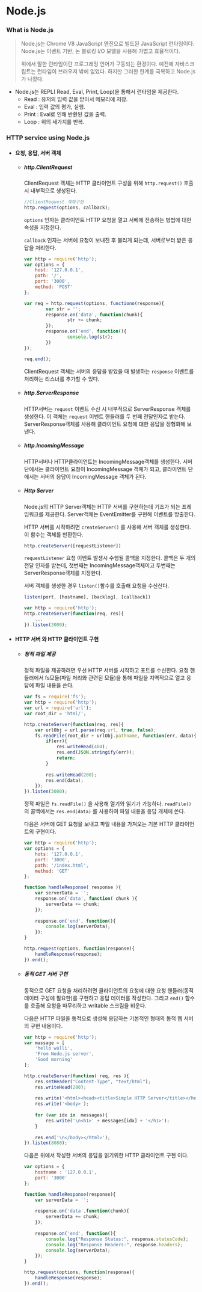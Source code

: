 # Node.js

### What is Node.js

> Node.js는 Chrome V8 JavaScript 엔진으로 빌드된 JavaScript 런타임이다. Node.js는 이벤트 기반, 논 블로킹 I/O 모델을 사용해 가볍고 효율적이다.
>
> 위에서 말한 런타임이란 프로그래밍 언어가 구동되는 환경이다. 예전에 자바스크립트는 런타임이 브러우저 밖에 없었다. 하지만 그러한 한계를 극복하고 Node.js가 나왔다. 



- Node.js는 REPL( Read, Eval, Print, Loop)을 통해서 런타임을 제공한다.
  - Read : 유저의 입력 값을 받아서 메모리에 저장.
  - Eval : 입력 값의 평가, 실행.
  - Print : Eval로 인해 반환된 값을 출력.
  - Loop : 위의 세가지를 반복.



### HTTP service using Node.js

- #### 요청, 응답, 서버 객체

  - ##### http.ClientRequest

    ClientRequest 객체는 HTTP 클라이언트 구성을 위해 `http.request()`  호출 시 내부적으로 생성된다.

    ```javascript
    //ClientRequest 객체구현
    http.request(options, callback);
    ```

    `options` 인자는 클라이언트 HTTP 요청을 열고 서베에 전송하는 벙법에 대한 속성을 지정한다.

    `callback` 인자는 서버에 요청이 보내진 후 불리게 되는데, 서버로부터 받은 응답을 처리한다.


    ```javascript
    var http = require('http');
    var options = {
        host: '127.0.0.1',
        path: '/',
        port: '3000',
        method: 'POST'
    };
    
    var req = http.request(options, functiono(response){
        	var str = '';
            response.on('data', function(chunk){
        			str += chunk;
    		});
    		response.on('end', function(){
        			console.log(str);
    		})
    });
    
    req.end();
    ```

    ClientRequest 객체는 서버의 응답을 받았을 때 발생하는 `response` 이벤트를 처리하는 리스너를 추가할 수 있다.

  - ##### http.ServerResponse

    HTTP서버는 `request` 이벤트 수신 시 내부적으로 ServerResponse 객체를 생성한다. 이 객체는 `request` 이벤트 핸들러를 두 번째 전달인자로 받는다. ServerResponse객체를 사용해 클라이언트 요청에 대한 응답을 정형화해 보낸다.

  - ##### http.IncomingMessage

    HTTP서버나 HTTP클라이언트는 IncomingMessage객체를 생성한다. 서버 단에서는 클라이언트 요청이 IncomingMessage 객체가 되고, 클라이언트 단에서는 서버의 응답이 IncomingMessage 객체가 된다.

  - ##### Http Server

    Node.js의 HTTP Server객체는 HTTP 서버를 구현하는데 기초가 되는 프레임워크를 제공한다. Server객체는 EventEmitter를 구현해 이벤트를 방출한다.

    HTTP 서버를 시작하려면 `createServer()` 를 사용해 서버 객체를 생성한다. 이 함수는 객체를 반환한다.

    ```javascript
    http.createServer([requestListener])
    ```

    `requestListener` 요청 이벤트 발생시 수행될 콜백을 지정한다. 콜백은 두 개의 전달 인자를 받는데, 첫번째는 IncomingMessage객체이고 두번째는 ServerResponse객체를 지정한다.

    서버 객체를 생성한 경우 `listen()`함수를 호출해 요청을 수신산다.

    ```javascript
    listen(port, [hostname], [backlog], [callback])
    ```

    ```javascript
    var http = require('http');
    http.createServer(function(req, res){
        ...
    }).listen(3000);
    ```


- #### HTTP 서버 와 HTTP 클라이언트 구현

  - ##### 정적 파일 제공

    정적 파일을 제공하려면 우선 HTTP 서버를 시작하고 포트를 수신한다. 요청 핸들러에서 fs모듈(파일 처리와 관련된 모듈)을 통해 파일을 지역적으로 열고 응답에 파일 내용을 쓴다.

    ```javascript
    var fs = require('fs');
    var http = require('http');
    var url = require('url');
    var root_dir = 'html/';
    
    http.createServer(function(req, res){
        var urlObj = url.parse(req.url, true, false);
        fs.readFile(root_dir + urlObj.pathname, function(err, data){
            if(err){
                res.writeHead(404);
                res.end(JSON.stringify(err));
                return;
            }
            
            res.writeHead(200);
            res.end(data);
        });
    }).listen(3000);
    ```

    정적 파일은 `fs.readFile()` 을 사용해 열기와 읽기가 가능하다. `readFile()` 의 콜백에서는 `res.end(data)` 를 사용하여 파일 내용을 응답 개체에 쓴다.



    다음은 서버에 GET 요청을 보내고 파일 내용을 가져오는 기본 HTTP 클라이언트의 구현이다.

    ```javascript
    var http = require('http');
    var options = {
        hots: '127.0.0.1',
        port: '3000',
        path: '/index.html',
        method: 'GET'
    };
    
    function handleResponse( response ){
        var serverData = '';
        response.on('data', function( chunk ){
            serverData += chunk;
        });
        
        response.on('end', function(){
            console.log(serverData);
        });
    }
    
    http.request(options, function(response){
        handleResponse(response);
    }).end();
    ```



  - ##### 동적 GET 서버 구현

    동적으로 GET 요청을 처리하려면 클라이언트의 요청에 대한 요청 핸들러(동적 데이터 구성에 필요한)를 구현하고 응답 데이터를 작성한다. 그리고 `end()` 함수를 호출해 요청을 마무리하고 writable 스크림을 비운다.



    다음은 HTTP 파일을 동적으로 생성해 응답하는 기본적인 형태의 동적 웹 서버의 구현 내용이다.

    ```javascript
    var http = require('http');
    var massage = [
        'hello walli',
        'From Node.js server',
        'Good morning'
    ];
    
    http.createServer(function( req, res ){
        res.setHeader("Content-Type", "text/html");
        res.writeHead(200);
        
        res.write('<html><head><title>Simple HTTP Server</title></head>');
      	res.write('<body>');
      	
        for (var idx in  messages){
        	res.write('\n<h1>' + messages[idx] + '</h1>');
      	}
      	
        res.end('\n</body></html>');
    }).listen(8080);
    ```



    다음은 위에서 작성한 서버의 응답을 읽기위한 HTTP 클라이언트 구현 이다.

    ```javascript
    var options = {
        hostname : '127.0.0.1',
        port: '3000'
    };
    
    function handleResponse(response){
        var serverData = '';
        
        response.on('data',function(chunk){
            serverData += chunk;
        });
        
        response.on('end', function(){
            console.log("Response Status:", response.statusCode);
        	console.log("Response Headers:", response.headers);
        	console.log(serverData);
        });
    }
    
    http.request(options, function(response){
        handleResponse(response);
    }).end();
    ```




